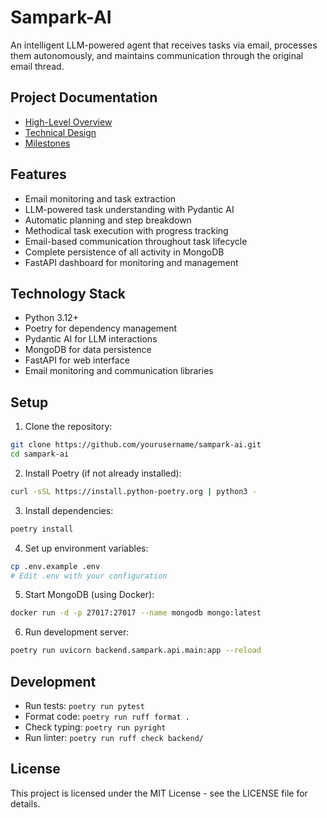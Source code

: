 # Sampark-AI

An intelligent LLM-powered agent that receives tasks via email, processes them autonomously, and maintains communication through the original email thread.

## Project Documentation

- [High-Level Overview](docs/high_level_overview.md)
- [Technical Design](docs/technical_design.md)
- [Milestones](docs/milestones.md)

## Features

- Email monitoring and task extraction
- LLM-powered task understanding with Pydantic AI
- Automatic planning and step breakdown
- Methodical task execution with progress tracking
- Email-based communication throughout task lifecycle
- Complete persistence of all activity in MongoDB
- FastAPI dashboard for monitoring and management

## Technology Stack

- Python 3.12+
- Poetry for dependency management
- Pydantic AI for LLM interactions
- MongoDB for data persistence
- FastAPI for web interface
- Email monitoring and communication libraries

## Setup

1. Clone the repository:
```bash
git clone https://github.com/yourusername/sampark-ai.git
cd sampark-ai
```

2. Install Poetry (if not already installed):
```bash
curl -sSL https://install.python-poetry.org | python3 -
```

3. Install dependencies:
```bash
poetry install
```

4. Set up environment variables:
```bash
cp .env.example .env
# Edit .env with your configuration
```

5. Start MongoDB (using Docker):
```bash
docker run -d -p 27017:27017 --name mongodb mongo:latest
```

6. Run development server:
```bash
poetry run uvicorn backend.sampark.api.main:app --reload
```

## Development

- Run tests: `poetry run pytest`
- Format code: `poetry run ruff format .`
- Check typing: `poetry run pyright`
- Run linter: `poetry run ruff check backend/`


## License

This project is licensed under the MIT License - see the LICENSE file for details.
